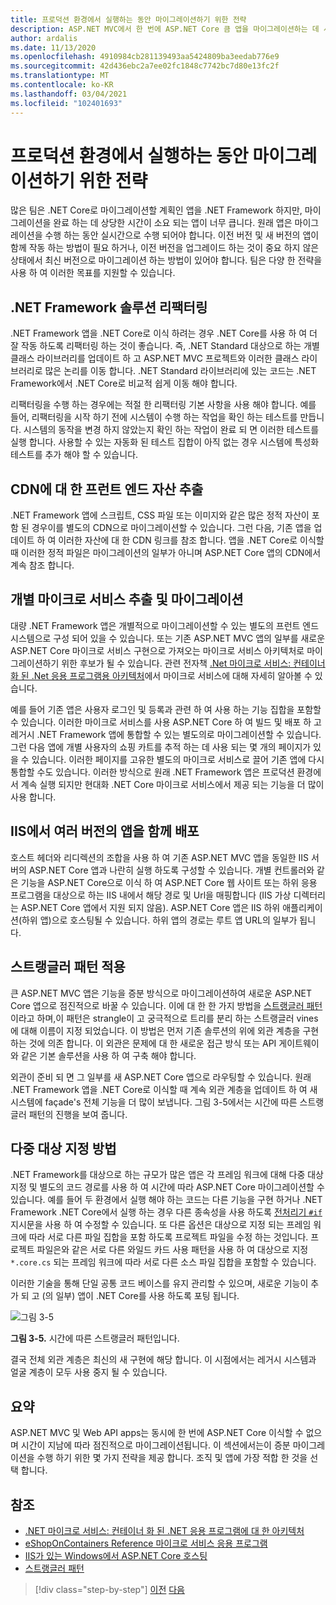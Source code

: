 ```yaml
---
title: 프로덕션 환경에서 실행하는 동안 마이그레이션하기 위한 전략
description: ASP.NET MVC에서 한 번에 ASP.NET Core 큼 앱을 마이그레이션하는 데 사용할 수 없습니다. 앱을 기존 사용자를 위해 실행 하는 동시에 ASP.NET Core으로 마이그레이션하기 위한 몇 가지 전략에 대해 알아봅니다.
author: ardalis
ms.date: 11/13/2020
ms.openlocfilehash: 4910984cb281139493aa5424809ba3eedab776e9
ms.sourcegitcommit: 42d436ebc2a7ee02fc1848c7742bc7d80e13fc2f
ms.translationtype: MT
ms.contentlocale: ko-KR
ms.lasthandoff: 03/04/2021
ms.locfileid: "102401693"
---
```

# <a name="strategies-for-migrating-while-running-in-production"></a>프로덕션 환경에서 실행하는 동안 마이그레이션하기 위한 전략

많은 팀은 .NET Core로 마이그레이션할 계획인 앱을 .NET Framework 하지만, 마이그레이션을 완료 하는 데 상당한 시간이 소요 되는 앱이 너무 큽니다. 원래 앱은 마이그레이션을 수행 하는 동안 실시간으로 수행 되어야 합니다. 이전 버전 및 새 버전의 앱이 함께 작동 하는 방법이 필요 하거나, 이전 버전을 업그레이드 하는 것이 중요 하지 않은 상태에서 최신 버전으로 마이그레이션 하는 방법이 있어야 합니다. 팀은 다양 한 전략을 사용 하 여 이러한 목표를 지원할 수 있습니다.

## <a name="refactor-the-net-framework-solution"></a>.NET Framework 솔루션 리팩터링

.NET Framework 앱을 .NET Core로 이식 하려는 경우 .NET Core를 사용 하 여 더 잘 작동 하도록 리팩터링 하는 것이 좋습니다. 즉, .NET Standard 대상으로 하는 개별 클래스 라이브러리를 업데이트 하 고 ASP.NET MVC 프로젝트와 이러한 클래스 라이브러리로 많은 논리를 이동 합니다. .NET Standard 라이브러리에 있는 코드는 .NET Framework에서 .NET Core로 비교적 쉽게 이동 해야 합니다.

리팩터링을 수행 하는 경우에는 적절 한 리팩터링 기본 사항을 사용 해야 합니다. 예를 들어, 리팩터링을 시작 하기 전에 시스템이 수행 하는 작업을 확인 하는 테스트를 만듭니다. 시스템의 동작을 변경 하지 않았는지 확인 하는 작업이 완료 되 면 이러한 테스트를 실행 합니다. 사용할 수 있는 자동화 된 테스트 집합이 아직 없는 경우 시스템에 특성화 테스트를 추가 해야 할 수 있습니다.

## <a name="extract-front-end-assets-to-a-cdn"></a>CDN에 대 한 프런트 엔드 자산 추출

.NET Framework 앱에 스크립트, CSS 파일 또는 이미지와 같은 많은 정적 자산이 포함 된 경우이를 별도의 CDN으로 마이그레이션할 수 있습니다. 그런 다음, 기존 앱을 업데이트 하 여 이러한 자산에 대 한 CDN 링크를 참조 합니다. 앱을 .NET Core로 이식할 때 이러한 정적 파일은 마이그레이션의 일부가 아니며 ASP.NET Core 앱의 CDN에서 계속 참조 합니다.

## <a name="extract-and-migrate-individual-microservices"></a>개별 마이크로 서비스 추출 및 마이그레이션

대량 .NET Framework 앱은 개별적으로 마이그레이션할 수 있는 별도의 프런트 엔드 시스템으로 구성 되어 있을 수 있습니다. 또는 기존 ASP.NET MVC 앱의 일부를 새로운 ASP.NET Core 마이크로 서비스 구현으로 가져오는 마이크로 서비스 아키텍처로 마이그레이션하기 위한 후보가 될 수 있습니다. 관련 전자책 [.Net 마이크로 서비스: 컨테이너 화 된 .Net 응용 프로그램용 아키텍처](https://aka.ms/microservicesebook)에서 마이크로 서비스에 대해 자세히 알아볼 수 있습니다.

예를 들어 기존 앱은 사용자 로그인 및 등록과 관련 하 여 사용 하는 기능 집합을 포함할 수 있습니다. 이러한 마이크로 서비스를 사용 ASP.NET Core 하 여 빌드 및 배포 하 고 레거시 .NET Framework 앱에 통합할 수 있는 별도의로 마이그레이션할 수 있습니다. 그런 다음 앱에 개별 사용자의 쇼핑 카트를 추적 하는 데 사용 되는 몇 개의 페이지가 있을 수 있습니다. 이러한 페이지를 고유한 별도의 마이크로 서비스로 끌어 기존 앱에 다시 통합할 수도 있습니다. 이러한 방식으로 원래 .NET Framework 앱은 프로덕션 환경에서 계속 실행 되지만 현대화 .NET Core 마이크로 서비스에서 제공 되는 기능을 더 많이 사용 합니다.

## <a name="deploy-multiple-versions-of-the-app-side-by-side-in-iis"></a>IIS에서 여러 버전의 앱을 함께 배포

호스트 헤더와 리디렉션의 조합을 사용 하 여 기존 ASP.NET MVC 앱을 동일한 IIS 서버의 ASP.NET Core 앱과 나란히 실행 하도록 구성할 수 있습니다. 개별 컨트롤러와 같은 기능을 ASP.NET Core으로 이식 하 여 ASP.NET Core 웹 사이트 또는 하위 응용 프로그램을 대상으로 하는 IIS 내에서 해당 경로 및 Url을 매핑합니다 (IIS 가상 디렉터리는 ASP.NET Core 앱에서 지원 되지 않음). ASP.NET Core 앱은 IIS 하위 애플리케이션(하위 앱)으로 호스팅될 수 있습니다. 하위 앱의 경로는 루트 앱 URL의 일부가 됩니다.

## <a name="apply-the-strangler-pattern"></a>스트랭글러 패턴 적용

큰 ASP.NET MVC 앱은 기능을 증분 방식으로 마이그레이션하여 새로운 ASP.NET Core 앱으로 점진적으로 바꿀 수 있습니다. 이에 대 한 한 가지 방법을 [스트랭글러 패턴](/azure/architecture/patterns/strangler)이라고 하며,이 패턴은 strangle이 고 궁극적으로 트리를 분리 하는 스트랭글러 vines에 대해 이름이 지정 되었습니다. 이 방법은 먼저 기존 솔루션의 위에 외관 계층을 구현 하는 것에 의존 합니다. 이 외관은 문제에 대 한 새로운 접근 방식 또는 API 게이트웨이와 같은 기본 솔루션을 사용 하 여 구축 해야 합니다.

외관이 준비 되 면 그 일부를 새 ASP.NET Core 앱으로 라우팅할 수 있습니다. 원래 .NET Framework 앱을 .NET Core로 이식할 때 계속 외관 계층을 업데이트 하 여 새 시스템에 façade's 전체 기능을 더 많이 보냅니다. 그림 3-5에서는 시간에 따른 스트랭글러 패턴의 진행을 보여 줍니다.

## <a name="multi-targeting-approaches"></a>다중 대상 지정 방법

.NET Framework를 대상으로 하는 규모가 많은 앱은 각 프레임 워크에 대해 다중 대상 지정 및 별도의 코드 경로를 사용 하 여 시간에 따라 ASP.NET Core 마이그레이션할 수 있습니다. 예를 들어 두 환경에서 실행 해야 하는 코드는 다른 기능을 구현 하거나 .NET Framework .NET Core에서 실행 하는 경우 다른 종속성을 사용 하도록 [전처리기 `#if` ](../../csharp/language-reference/preprocessor-directives/preprocessor-if.md) 지시문을 사용 하 여 수정할 수 있습니다. 또 다른 옵션은 대상으로 지정 되는 프레임 워크에 따라 서로 다른 파일 집합을 포함 하도록 프로젝트 파일을 수정 하는 것입니다. 프로젝트 파일은와 같은 서로 다른 와일드 카드 사용 패턴을 사용 하 여 대상으로 지정 `*.core.cs` 되는 프레임 워크에 따라 서로 다른 소스 파일 집합을 포함할 수 있습니다.

이러한 기술을 통해 단일 공통 코드 베이스를 유지 관리할 수 있으며, 새로운 기능이 추가 되 고 (의 일부) 앱이 .NET Core를 사용 하도록 포팅 됩니다.

![그림 3-5](media/Figure3-5.png)

**그림 3-5.** 시간에 따른 스트랭글러 패턴입니다.

결국 전체 외관 계층은 최신의 새 구현에 해당 합니다. 이 시점에서는 레거시 시스템과 얼굴 계층이 모두 사용 중지 될 수 있습니다.

## <a name="summary"></a>요약

ASP.NET MVC 및 Web API apps는 동시에 한 번에 ASP.NET Core 이식할 수 없으며 시간이 지남에 따라 점진적으로 마이그레이션됩니다. 이 섹션에서는이 증분 마이그레이션을 수행 하기 위한 몇 가지 전략을 제공 합니다. 조직 및 앱에 가장 적합 한 것을 선택 합니다.

## <a name="references"></a>참조

- [.NET 마이크로 서비스: 컨테이너 화 된 .NET 응용 프로그램에 대 한 아키텍처](https://aka.ms/microservicesebook)
- [eShopOnContainers Reference 마이크로 서비스 응용 프로그램](https://github.com/dotnet-architecture/eShopOnContainers)
- [IIS가 있는 Windows에서 ASP.NET Core 호스팅](/aspnet/core/host-and-deploy/iis/)
- [스트랭글러 패턴](/azure/architecture/patterns/strangler)

>[!div class="step-by-step"]
>[이전](understand-update-dependencies.md)
>[다음](example-migration-eshop.md)
